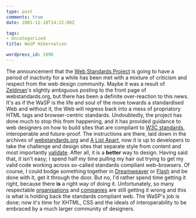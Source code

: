 ```yaml
---
type: post
comments: true
date: 2001-12-18T14:22:00Z

tags:
- Uncategorized
title: WaSP Hibernation

wordpress_id: 1096
---
```


The announcement that the [Web Standards Project](http://www.webstandards.org/) is going to have a period of inactivity for a while has been met with a mixture of criticism and respect from the web design community. Maybe it was a result of [Zeldman](http://www.zeldman.com/)'s slightly ambiguous posting to the front page of webstandards.org, but there has been a definite over-reaction to this news. It's as if the WaSP is the life and soul of the move towards a standardised Web and without it, the Web will regress back into a mess of propriatory HTML tags and browser-centric standards. Undoubtedly, the project has done much to stop this from happening, and it has provided guidance to web designers on how to build sites that are compliant to [W3C standards](http://www.w3.org/TR/xhtml1/), interoperable and future-proof. The instructions are there, laid down in the archives of [webstandards.org](http://www.webstandards.org) and [A List Apart](http://www.alistapart.com), now it is up to developers to take the challenge and design sites that separate style from content and most importantly [validate](http://validator.w3.org/). After all, it is a **better** way to design. Having said that, it isn't easy; I spend half my time pulling my hair out trying to get my valid code working across so-called standards compliant web-browsers. Of course, I could bodge something together in [Dreamweaver](http://www.macromedia.com/software/dreamweaver/) or [Flash](http://www.macromedia.com/software/flash/) and be done with it, get it through the door. But no, I'd rather spend time getting it right, because there **is** a right way of doing it. Unfortunately, so many respectable [organisations](http://validator.w3.org/check?uri=http%3A%2F%2Fwww.bbc.co.uk&amp;charset=%28detect+automatically%29&amp;doctype=Inline) and [companies](http://validator.w3.org/check?uri=http%3A%2F%2Fwww.apple.com&amp;charset=%28detect+automatically%29&amp;doctype=%28detect+automatically%29) are still getting it wrong and this is what is holding back the standards compliant web. The WaSP's job is done; now it's time for XHTML, CSS and the ideals of interoperability to be embraced by a much larger community of designers. 
